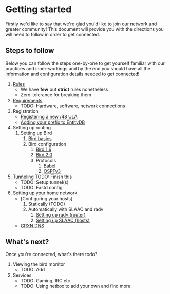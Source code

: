 Getting started
===============

Firstly we'd like to say that we're glad you'd like to join our network and
greater community! This document will provide you with the directions you
will need to follow in order to get connected.

## Steps to follow

Below you can follow the steps one-by-one to get yourself familiar with our
practices and inner-workings and by the end you should have all the information
and configuration details needed to get connected!

1. [Rules](rules.md)
	* We have **few** but **strict** rules nonetheless
	* Zero-tolerance for breaking them
2. [Requirements](requirements.md)
	* TODO: Hardware, software, network connections
3. Registration
	* [Registering a new /48 ULA](register_ula.md)
	* [Adding your prefix to EntityDB](entitydb.md)
4. Setting up routing
	1. Setting up Bird
		1. [Bird basics](bird_basics.md)
		2. Bird configuration
			1. [Bird 1.6](bird1.6.md)
			2. [Bird 2.0](bird2.md)
			3. Protocols
				1. [Babel](bird_babel.md)
				2. [OSPFv3](bird_ospfv3.md)
5. [Tunneling](tunneling.md) TODO: Finish this
	* TODO: Setup tunnel(s)
	* TODO: Fastd config
6. Setting up your home network
	* [Configuring your hosts]
		1. Statically (TODO)
		2. Automatically with SLAAC and radv
			1. [Setting up radv (router)](radv.md)
			2. [Setting up SLAAC (hosts)](slaac/slaac.md)
	* [CRXN DNS](dns/dns.md)

## What's next?

Once you're connected, what's there todo?

1. Viewing the bird monitor
	* TODO: Add
2. Services
	* TODO: Gaming, IRC etc.
	* TODO: Using netbox to add your own and find more
